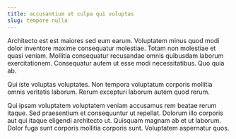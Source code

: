 ```yaml
---
title: accusantium ut culpa qui voluptas
slug: tempore nulla
---
```


Architecto est est maiores sed eum earum. Voluptatem minus quod modi dolor inventore maxime consequatur molestiae. Totam non molestiae et quasi veniam. Mollitia consequatur recusandae omnis quibusdam laborum exercitationem. Consequatur autem ut esse modi necessitatibus. Quo quia ab.

Qui iste voluptas voluptates. Non tempora voluptatum corporis mollitia omnis veritatis laborum. Rerum excepturi laborum autem quod rerum.

Qui ipsam voluptatem voluptatem veniam accusamus rem beatae rerum itaque. Sed praesentium et consequuntur ut repellat. Dolorum illo corporis aut qui itaque eligendi architecto ut. Quisquam magnam ab et ut laborum. Dolor fuga sunt corporis mollitia corporis sunt. Voluptatem aspernatur quos.
